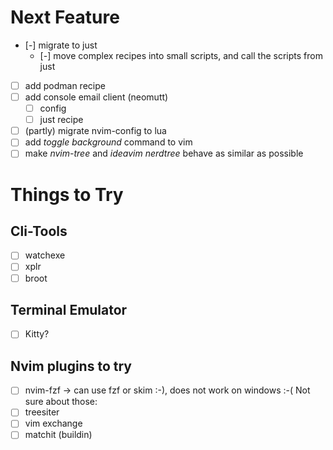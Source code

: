# Next Feature
+ [-] migrate to just
  + [-] move complex recipes into small scripts, and call the scripts from just
+ [ ] add podman recipe
+ [ ] add console email client (neomutt)
  + [ ] config
  + [ ] just recipe
+ [ ] (partly) migrate nvim-config to lua
+ [ ] add _toggle background_ command to vim
+ [ ] make _nvim-tree_ and _ideavim nerdtree_ behave as similar as possible

# Things to Try
## Cli-Tools
+ [ ] watchexe
+ [ ] xplr
+ [ ] broot

## Terminal Emulator
+ [ ] Kitty? 

## Nvim plugins to try
+ [ ] nvim-fzf -> can use fzf or skim :-), does not work on windows :-(
Not sure about those:
+ [ ] treesiter
+ [ ] vim exchange
+ [ ] matchit (buildin)

